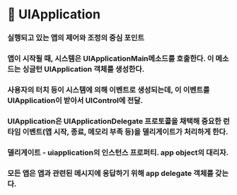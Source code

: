 # 🍎 UIApplication

### 실행되고 있는 앱의 제어와 조정의 중심 포인트

### 앱이 시작될 때, 시스템은 UIApplicationMain메소드를 호출한다. 이 메소드는 싱글턴 UIApplication 객체를 생성한다.

### 사용자의 터치 등이 시스템에 의해 이벤트로 생성되는데, 이 이벤트를 UIApplication이 받아서 UIControl에 전달.

### UIApplication은 UIApplicationDelegate 프로토콜을 채택해 중요한 런타임 이벤트(앱 시작, 종료, 메모리 부족 등)을 델리게이트가 처리하게 한다.



### 델리게이트 - uiapplication의 인스턴스 프로퍼티. app object의 대리자.

### 모든 앱은 앱과 관련된 메시지에 응답하기 위해 app delegate 객체를 갖는다.
